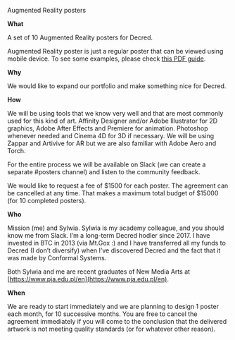 Augmented Reality posters

**What**

A set of 10 Augmented Reality posters for Decred.

Augmented Reality poster is just a regular poster that can be viewed using mobile device. To see some examples, please check [this PDF guide](http://www.users.pjwstk.edu.pl/~s2946/decred.pdf).

**Why**

We would like to expand our portfolio and make something nice for Decred.

**How**

We will be using tools that we know very well and that are most commonly used for this kind of art. Affinity Designer and/or Adobe Illustrator for 2D graphics, Adobe After Effects and Premiere for animation. Photoshop whenever needed and Cinema 4D for 3D if necessary. We will be using Zappar and Artivive for AR but we are also familiar with Adobe Aero and Torch.

For the entire process we will be available on Slack (we can create a separate #posters channel) and listen to the community feedback.

We would like to request a fee of $1500 for each poster. The agreement can be cancelled at any time. That makes a maximum total budget of $15000 (for 10 completed posters).

**Who**

Mission (me) and Sylwia. Sylwia is my academy colleague, and you should know me from Slack. I’m a long-term Decred hodler since 2017. I have invested in BTC in 2013 (via Mt.Gox :) and I have transferred all my funds to Decred (I don’t diversify) when I’ve discovered Decred and the fact that it was made by Conformal Systems.

Both Sylwia and me are recent graduates of New Media Arts at [https://www.pja.edu.pl/en](https://www.pja.edu.pl/en).

**When**

We are ready to start immediately and we are planning to design 1 poster each month, for 10 successive months. You are free to cancel the agreement immediately if you will come to the conclusion that the delivered artwork is not meeting quality standards (or for whatever other reason).

